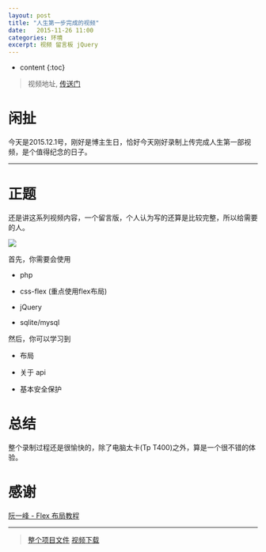 ```yaml
---
layout: post
title: "人生第一步完成的视频"
date:   2015-11-26 11:00
categories: 环境
excerpt: 视频 留言板 jQuery
---
```


* content
{:toc}

> 视频地址, [传送门](http://rrytip.github.io/home/awesome-guestbook/organize-your-project.html)

# 闲扯

今天是2015.12.1号，刚好是博主生日，恰好今天刚好录制上传完成人生第一部视频，是个值得纪念的日子。

---

# 正题

还是讲这系列视频内容，一个留言版，个人认为写的还算是比较完整，所以给需要的人。

![](http://ww2.sinaimg.cn/mw690/baa3278fgw1eyki0tbo7jj20of0ky75g.jpg)

首先，你需要会使用

* php

* css-flex (重点使用flex布局)

* jQuery

* sqlite/mysql

然后，你可以学习到

* 布局

* 关于 api

* 基本安全保护

# 总结

整个录制过程还是很愉快的，除了电脑太卡(Tp T400)之外，算是一个很不错的体验。

# 感谢

[阮一峰 - Flex 布局教程](http://www.ruanyifeng.com/blog/2015/07/flex-grammar.html)

---

> [整个项目文件](https://github.com/RryLee/guestbook) [视频下载](http://pan.baidu.com/s/1i3LKhrn)
